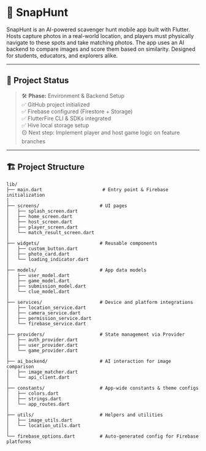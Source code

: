 # 📸 SnapHunt

SnapHunt is an AI-powered scavenger hunt mobile app built with Flutter.  
Hosts capture photos in a real-world location, and players must physically navigate to these spots and take matching photos. The app uses an AI backend to compare images and score them based on similarity. Designed for students, educators, and explorers alike.

---

## 🚧 Project Status

> 🛠️ **Phase:** Environment & Backend Setup  
✅ GitHub project initialized  
✅ Firebase configured (Firestore + Storage)  
✅ FlutterFire CLI & SDKs integrated  
✅ Hive local storage setup  
🟡 Next step: Implement player and host game logic on feature branches

---

## 🏗️ Project Structure

```plaintext
lib/
├── main.dart                      # Entry point & Firebase initialization
│
├── screens/                      # UI pages
│   ├── splash_screen.dart
│   ├── home_screen.dart
│   ├── host_screen.dart
│   ├── player_screen.dart
│   └── match_result_screen.dart
│
├── widgets/                      # Reusable components
│   ├── custom_button.dart
│   ├── photo_card.dart
│   └── loading_indicator.dart
│
├── models/                       # App data models
│   ├── user_model.dart
│   ├── game_model.dart
│   ├── submission_model.dart
│   └── clue_model.dart
│
├── services/                     # Device and platform integrations
│   ├── location_service.dart
│   ├── camera_service.dart
│   ├── permission_service.dart
│   └── firebase_service.dart
│
├── providers/                    # State management via Provider
│   ├── auth_provider.dart
│   ├── user_provider.dart
│   └── game_provider.dart
│
├── ai_backend/                   # AI interaction for image comparison
│   ├── image_matcher.dart
│   └── api_client.dart
│
├── constants/                    # App-wide constants & theme configs
│   ├── colors.dart
│   ├── strings.dart
│   └── app_routes.dart
│
├── utils/                        # Helpers and utilities
│   ├── image_utils.dart
│   └── location_utils.dart
│
└── firebase_options.dart         # Auto-generated config for Firebase platforms


